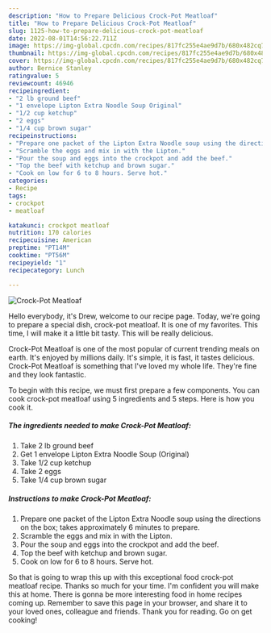```yaml
---
description: "How to Prepare Delicious Crock-Pot Meatloaf"
title: "How to Prepare Delicious Crock-Pot Meatloaf"
slug: 1125-how-to-prepare-delicious-crock-pot-meatloaf
date: 2022-08-01T14:56:22.711Z
image: https://img-global.cpcdn.com/recipes/817fc255e4ae9d7b/680x482cq70/crock-pot-meatloaf-recipe-main-photo.jpg
thumbnail: https://img-global.cpcdn.com/recipes/817fc255e4ae9d7b/680x482cq70/crock-pot-meatloaf-recipe-main-photo.jpg
cover: https://img-global.cpcdn.com/recipes/817fc255e4ae9d7b/680x482cq70/crock-pot-meatloaf-recipe-main-photo.jpg
author: Bernice Stanley
ratingvalue: 5
reviewcount: 46946
recipeingredient:
- "2 lb ground beef"
- "1 envelope Lipton Extra Noodle Soup Original"
- "1/2 cup ketchup"
- "2 eggs"
- "1/4 cup brown sugar"
recipeinstructions:
- "Prepare one packet of the Lipton Extra Noodle soup using the directions on the box; takes approximately 6 minutes to prepare."
- "Scramble the eggs and mix in with the Lipton."
- "Pour the soup and eggs into the crockpot and add the beef."
- "Top the beef with ketchup and brown sugar."
- "Cook on low for 6 to 8 hours. Serve hot."
categories:
- Recipe
tags:
- crockpot
- meatloaf

katakunci: crockpot meatloaf 
nutrition: 170 calories
recipecuisine: American
preptime: "PT14M"
cooktime: "PT56M"
recipeyield: "1"
recipecategory: Lunch

---
```



![Crock-Pot Meatloaf](https://img-global.cpcdn.com/recipes/817fc255e4ae9d7b/680x482cq70/crock-pot-meatloaf-recipe-main-photo.jpg)

Hello everybody, it's Drew, welcome to our recipe page. Today, we're going to prepare a special dish, crock-pot meatloaf. It is one of my favorites. This time, I will make it a little bit tasty. This will be really delicious.



Crock-Pot Meatloaf is one of the most popular of current trending meals on earth. It's enjoyed by millions daily. It's simple, it is fast, it tastes delicious. Crock-Pot Meatloaf is something that I've loved my whole life. They're fine and they look fantastic.


To begin with this recipe, we must first prepare a few components. You can cook crock-pot meatloaf using 5 ingredients and 5 steps. Here is how you cook it.

<!--inarticleads1-->

##### The ingredients needed to make Crock-Pot Meatloaf:

1. Take 2 lb ground beef
1. Get 1 envelope Lipton Extra Noodle Soup (Original)
1. Take 1/2 cup ketchup
1. Take 2 eggs
1. Take 1/4 cup brown sugar




<!--inarticleads2-->

##### Instructions to make Crock-Pot Meatloaf:

1. Prepare one packet of the Lipton Extra Noodle soup using the directions on the box; takes approximately 6 minutes to prepare.
1. Scramble the eggs and mix in with the Lipton.
1. Pour the soup and eggs into the crockpot and add the beef.
1. Top the beef with ketchup and brown sugar.
1. Cook on low for 6 to 8 hours. Serve hot.




So that is going to wrap this up with this exceptional food crock-pot meatloaf recipe. Thanks so much for your time. I'm confident you will make this at home. There is gonna be more interesting food in home recipes coming up. Remember to save this page in your browser, and share it to your loved ones, colleague and friends. Thank you for reading. Go on get cooking!
